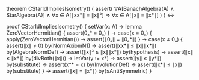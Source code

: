 theorem CStarIdImpliesIsometry() {
  assert(
    ∀A[BanachAlgebra(A) ∧ StarAlgebra(A)] ∧
    ∀x ∈ A[∥xx*∥ = ∥x∥²] ⇒
    ∀x ∈ A[∥x∥ = ∥x*∥]
  )
} ↔

proof CStarIdImpliesIsometry() {
  setVar(x: A) →
  lemma ZeroVectorHermitian() {
    assert(0ₐ* = 0ₐ)
  } →
  case(x = 0ₐ) {
    apply(ZeroVectorHermitian()) →
    assert(∥0ₐ∥ = ∥0ₐ*∥)
  } →
  case(x ≠ 0ₐ) {
    assert(∥x∥ ≠ 0) by(NormAxiomN1) →
    assert(∥xx*∥ ≤ ∥x∥∥x*∥) by(AlgebraNormDef) →
    assert(∥x∥² ≤ ∥x∥∥x*∥) by(hypothesis) →
    assert(∥x∥ ≤ ∥x*∥) by(divBoth(∥x∥)) →
    letVar(y := x*) →
    assert(∥y∥ ≤ ∥y*∥) by(substitute) →
    assert(x** = x) by(InvolutionDef) →
    assert(∥x*∥ ≤ ∥x∥) by(substitute) 
  } →
  assert(∥x∥ = ∥x*∥) by(≤AntiSymmetric)
}